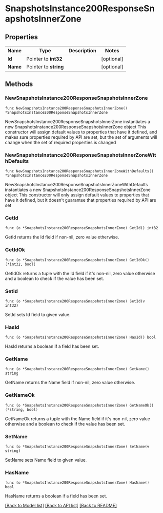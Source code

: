 # SnapshotsInstance200ResponseSnapshotsInnerZone

## Properties

Name | Type | Description | Notes
------------ | ------------- | ------------- | -------------
**Id** | Pointer to **int32** |  | [optional] 
**Name** | Pointer to **string** |  | [optional] 

## Methods

### NewSnapshotsInstance200ResponseSnapshotsInnerZone

`func NewSnapshotsInstance200ResponseSnapshotsInnerZone() *SnapshotsInstance200ResponseSnapshotsInnerZone`

NewSnapshotsInstance200ResponseSnapshotsInnerZone instantiates a new SnapshotsInstance200ResponseSnapshotsInnerZone object
This constructor will assign default values to properties that have it defined,
and makes sure properties required by API are set, but the set of arguments
will change when the set of required properties is changed

### NewSnapshotsInstance200ResponseSnapshotsInnerZoneWithDefaults

`func NewSnapshotsInstance200ResponseSnapshotsInnerZoneWithDefaults() *SnapshotsInstance200ResponseSnapshotsInnerZone`

NewSnapshotsInstance200ResponseSnapshotsInnerZoneWithDefaults instantiates a new SnapshotsInstance200ResponseSnapshotsInnerZone object
This constructor will only assign default values to properties that have it defined,
but it doesn't guarantee that properties required by API are set

### GetId

`func (o *SnapshotsInstance200ResponseSnapshotsInnerZone) GetId() int32`

GetId returns the Id field if non-nil, zero value otherwise.

### GetIdOk

`func (o *SnapshotsInstance200ResponseSnapshotsInnerZone) GetIdOk() (*int32, bool)`

GetIdOk returns a tuple with the Id field if it's non-nil, zero value otherwise
and a boolean to check if the value has been set.

### SetId

`func (o *SnapshotsInstance200ResponseSnapshotsInnerZone) SetId(v int32)`

SetId sets Id field to given value.

### HasId

`func (o *SnapshotsInstance200ResponseSnapshotsInnerZone) HasId() bool`

HasId returns a boolean if a field has been set.

### GetName

`func (o *SnapshotsInstance200ResponseSnapshotsInnerZone) GetName() string`

GetName returns the Name field if non-nil, zero value otherwise.

### GetNameOk

`func (o *SnapshotsInstance200ResponseSnapshotsInnerZone) GetNameOk() (*string, bool)`

GetNameOk returns a tuple with the Name field if it's non-nil, zero value otherwise
and a boolean to check if the value has been set.

### SetName

`func (o *SnapshotsInstance200ResponseSnapshotsInnerZone) SetName(v string)`

SetName sets Name field to given value.

### HasName

`func (o *SnapshotsInstance200ResponseSnapshotsInnerZone) HasName() bool`

HasName returns a boolean if a field has been set.


[[Back to Model list]](../README.md#documentation-for-models) [[Back to API list]](../README.md#documentation-for-api-endpoints) [[Back to README]](../README.md)


